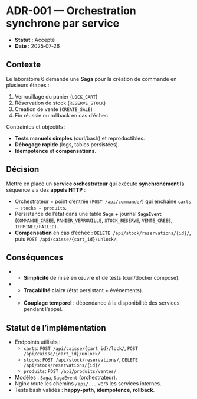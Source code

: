 # ADR-001 — Orchestration synchrone par service 

- **Statut** : Accepté  
- **Date** : 2025‑07‑26  

## Contexte

Le laboratoire 6 demande une **Saga** pour la création de commande en plusieurs étapes :
1) Verrouillage du panier (`LOCK_CART`)
2) Réservation de stock (`RESERVE_STOCK`)
3) Création de vente (`CREATE_SALE`)
4) Fin réussie ou rollback en cas d’échec

Contraintes et objectifs :
- **Tests manuels simples** (curl/bash) et reproductibles.
- **Débogage rapide** (logs, tables persistées).
- **Idempotence** et **compensations**.

## Décision

Mettre en place un **service orchestrateur** qui exécute **synchronement** la séquence via des **appels HTTP** :
- Orchestrateur = point d’entrée (`POST /api/commande/`) qui enchaîne `carts → stocks → produits`.
- Persistance de l’état dans une table **`Saga`** + journal **`SagaEvent`** (`COMMANDE_CREEE`, `PANIER_VERROUILLE`, `STOCK_RESERVE`, `VENTE_CREEE`, `TERMINEE/FAILED`).
- **Compensation** en cas d’échec : `DELETE /api/stock/reservations/{id}/`, puis `POST /api/caisse/{cart_id}/unlock/`.

## Conséquences

- + **Simplicité** de mise en œuvre et de tests (curl/docker compose).
- - **Traçabilité claire** (état persistant + événements).
- - **Couplage temporel** : dépendance à la disponibilité des services pendant l’appel.

## Statut de l’implémentation

- Endpoints utilisés :
  - `carts`: `POST /api/caisse/{cart_id}/lock/`, `POST /api/caisse/{cart_id}/unlock/`
  - `stocks`: `POST /api/stock/reservations/`, `DELETE /api/stock/reservations/{id}/`
  - `produits`: `POST /api/produits/ventes/`
- Modèles : `Saga`, `SagaEvent` (orchestrateur).
- Nginx route les chemins `/api/...` vers les services internes.
- Tests bash validés : **happy‑path**, **idempotence**, **rollback**.